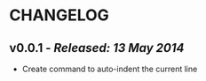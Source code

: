 # CHANGELOG

## **v0.0.1** - *Released: 13 May 2014*

* Create command to auto-indent the current line
